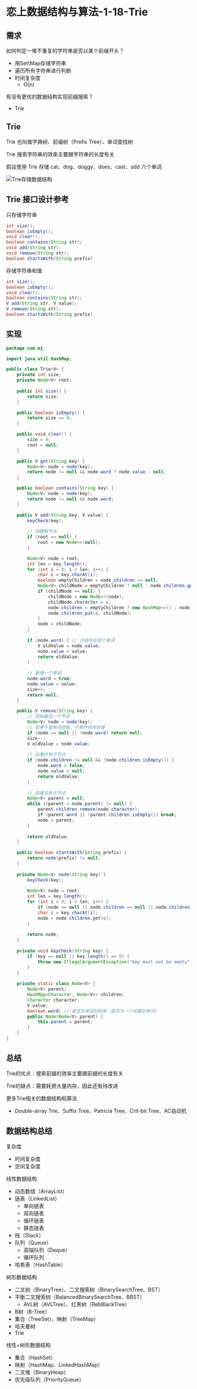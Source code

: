 # 恋上数据结构与算法-1-18-Trie


## 需求

如何判定一堆不重复的字符串是否以某个前缀开头？
- 用Set\Map存储字符串
- 遍历所有字符串进行判断
- 时间复杂度
  - O(n)

有没有更优的数据结构实现前缀搜索？
- Trie

## Trie

Trie 也叫做字典树、前缀树（Prefix Tree）、单词查找树

Trie 搜索字符串的效率主要跟字符串的长度有关

假设使用 Trie 存储 cat、dog、doggy、does、cast、add 六个单词

![Trie存储数据结构](/images/恋上算法与数据结构/1-18-Trie/20200924-Trie存储数据结构.png)  

## Trie 接口设计参考

只存储字符串

```java
int size();
boolean isEmpty();
void clear();
boolean contains(String str);
void add(String str);
void remove(String str);
boolean startsWith(String prefix)
```

存储字符串和值

```java
int size();
boolean isEmpty();
void clear();
boolean contains(String str);
V add(String str, V value);
V remove(String str);
boolean startsWith(String prefix)
```

## 实现

```java
package com.mj;

import java.util.HashMap;

public class Trie<V> {
	private int size;
	private Node<V> root;
	
	public int size() {
		return size;
	}

	public boolean isEmpty() {
		return size == 0;
	}

	public void clear() {
		size = 0;
		root = null;
	}

	public V get(String key) {
		Node<V> node = node(key);
		return node != null && node.word ? node.value : null;
	}

	public boolean contains(String key) {
		Node<V> node = node(key);
		return node != null && node.word;
	}

	public V add(String key, V value) {
		keyCheck(key);
		
		// 创建根节点
		if (root == null) {
			root = new Node<>(null);
		}

		Node<V> node = root;
		int len = key.length();
		for (int i = 0; i < len; i++) {
			char c = key.charAt(i); 
			boolean emptyChildren = node.children == null;
			Node<V> childNode = emptyChildren ? null : node.children.get(c);
			if (childNode == null) {
				childNode = new Node<>(node);
				childNode.character = c;
				node.children = emptyChildren ? new HashMap<>() : node.children;
				node.children.put(c, childNode);
			}
			node = childNode;
		}
		
		if (node.word) { // 已经存在这个单词
			V oldValue = node.value;
			node.value = value;
			return oldValue;
		}
		
		// 新增一个单词
		node.word = true;
		node.value = value;
		size++;
		return null;
	}

	public V remove(String key) {
		// 找到最后一个节点
		Node<V> node = node(key);
		// 如果不是单词结尾，不用作任何处理
		if (node == null || !node.word) return null;
		size--;
		V oldValue = node.value;
		
		// 如果还有子节点
		if (node.children != null && !node.children.isEmpty()) {
			node.word = false;
			node.value = null;
			return oldValue;
		}
		
		// 如果没有子节点
		Node<V> parent = null;
		while ((parent = node.parent) != null) {
			parent.children.remove(node.character);
			if (parent.word || !parent.children.isEmpty()) break;
			node = parent;
		}
		
		return oldValue;
	}

	public boolean startsWith(String prefix) {
		return node(prefix) != null;
	}
	
	private Node<V> node(String key) {
		keyCheck(key);
		
		Node<V> node = root;
		int len = key.length();
		for (int i = 0; i < len; i++) {
			if (node == null || node.children == null || node.children.isEmpty()) return null;
			char c = key.charAt(i); 
			node = node.children.get(c);
		}
		
		return node;
	}
	
	private void keyCheck(String key) {
		if (key == null || key.length() == 0) {
			throw new IllegalArgumentException("key must not be empty");
		}
	}
	
	private static class Node<V> {
		Node<V> parent;
		HashMap<Character, Node<V>> children;
		Character character;
		V value;
		boolean word; // 是否为单词的结尾（是否为一个完整的单词）
		public Node(Node<V> parent) {
			this.parent = parent;
		}
	}
}
```






## 总结

Trie的优点：搜索前缀的效率主要跟前缀的长度有关

Trie的缺点：需要耗费大量内存，因此还有待改进

更多Trie相关的数据结构和算法
- Double-array Trie、Suffix Tree、Patricia Tree、Crit-bit Tree、AC自动机


## 数据结构总结

复杂度
- 时间复杂度
- 空间复杂度

线性数据结构
- 动态数组（ArrayList）
- 链表（LinkedList）
  - 单向链表
  - 双向链表
  - 循环链表
  - 静态链表
- 栈（Stack）
- 队列（Queue）
  - 双端队列（Deque）
  - 循环队列
- 哈希表（HashTable）

树形数据结构
- 二叉树（BinaryTree）、二叉搜索树（BinarySearchTree、BST）
- 平衡二叉搜索树（BalancedBinarySearchTree、BBST）
  - AVL树（AVLTree）、红黑树（RebBlackTree）
- B树（B-Tree）
- 集合（TreeSet）、映射（TreeMap）
- 哈夫曼树
- Trie

线性+树形数据结构
- 集合（HashSet）
- 映射（HashMap、LinkedHashMap）
- 二叉堆（BinaryHeap）
- 优先级队列（PriorityQueue）
